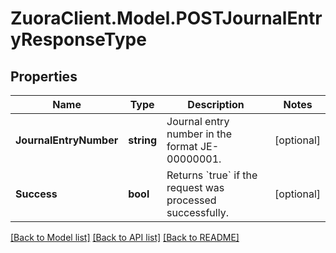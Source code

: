 # ZuoraClient.Model.POSTJournalEntryResponseType

## Properties

Name | Type | Description | Notes
------------ | ------------- | ------------- | -------------
**JournalEntryNumber** | **string** | Journal entry number in the format JE-00000001.  | [optional] 
**Success** | **bool** | Returns &#x60;true&#x60; if the request was processed successfully.  | [optional] 

[[Back to Model list]](../README.md#documentation-for-models) [[Back to API list]](../README.md#documentation-for-api-endpoints) [[Back to README]](../README.md)

